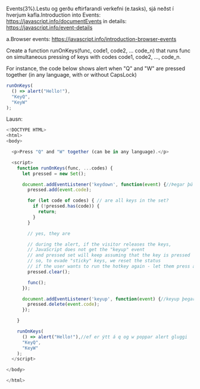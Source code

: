Events(3%).Lestu og gerðu eftirfarandi verkefni (e.tasks), 
sjá neðst í hverjum kafla.Introduction into Events: https://javascript.info/documentEvents in details:  
https://javascript.info/event-details

a.Browser events: https://javascript.info/introduction-browser-events

Create a function runOnKeys(func, code1, code2, ... code_n) that runs func on simultaneous pressing of keys with codes code1, code2, …, code_n.

For instance, the code below shows alert when "Q" and "W" are pressed together (in any language, with or without CapsLock)

```javascript
runOnKeys(
  () => alert("Hello!"),
  "KeyQ",
  "KeyW"
);
```

Lausn:


```javascript
<!DOCTYPE HTML>
<html>
<body>

  <p>Press "Q" and "W" together (can be in any language).</p>

  <script>
    function runOnKeys(func, ...codes) {
      let pressed = new Set();

      document.addEventListener('keydown', function(event) {//Þegar þú ert að ýtas á 
        pressed.add(event.code);

        for (let code of codes) { // are all keys in the set?
          if (!pressed.has(code)) {
            return;
          }
        }

        // yes, they are

        // during the alert, if the visitor releases the keys,
        // JavaScript does not get the "keyup" event
        // and pressed set will keep assuming that the key is pressed
        // so, to evade "sticky" keys, we reset the status
        // if the user wants to run the hotkey again - let them press all keys again
        pressed.clear();

        func();
      });

      document.addEventListener('keyup', function(event) {//keyup þegar þu ert að sleppa keyinum 
        pressed.delete(event.code);
      });

    }

    runOnKeys(
      () => alert("Hello!"),//ef er ýtt á q og w poppar alert gluggi 
      "KeyQ",
      "KeyW"
    );
  </script>

</body>

</html>

```

